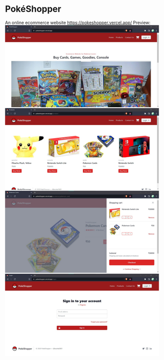 # PokéShopper
An online ecommerce website https://pokeshopper.vercel.app/
Preview:
![img](res/s1.jpg)
![img](res/s2.jpg)
![img](res/s3.jpg)
![img](res/s4.jpg)